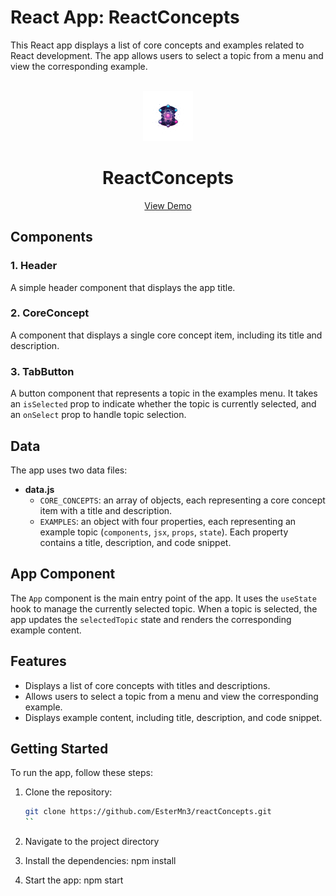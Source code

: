 # React App: ReactConcepts

This React app displays a list of core concepts and examples related to React development. The app allows users to select a topic from a menu and view the corresponding example.

<!-- PROJECT LOGO -->
<br />
<div align="center">
  <a href="https://reactconcepts-ester.netlify.app/">
    <img src="src\assets\react-core-concepts.png" alt="Logo" height="80">
  </a>
  <h1 align="center">ReactConcepts</h1>

  <p align="center">
    <a href="https://reactconcepts-ester.netlify.app/">View Demo</a>
  </p>
</div>

## Components

### 1. Header

A simple header component that displays the app title.

### 2. CoreConcept

A component that displays a single core concept item, including its title and description.

### 3. TabButton

A button component that represents a topic in the examples menu. It takes an `isSelected` prop to indicate whether the topic is currently selected, and an `onSelect` prop to handle topic selection.

## Data

The app uses two data files:

- **data.js**
  - `CORE_CONCEPTS`: an array of objects, each representing a core concept item with a title and description.
  - `EXAMPLES`: an object with four properties, each representing an example topic (`components`, `jsx`, `props`, `state`). Each property contains a title, description, and code snippet.

## App Component

The `App` component is the main entry point of the app. It uses the `useState` hook to manage the currently selected topic. When a topic is selected, the app updates the `selectedTopic` state and renders the corresponding example content.

## Features

- Displays a list of core concepts with titles and descriptions.
- Allows users to select a topic from a menu and view the corresponding example.
- Displays example content, including title, description, and code snippet.

## Getting Started

To run the app, follow these steps:

1. Clone the repository:
   ```bash
   git clone https://github.com/EsterMn3/reactConcepts.git
   ``
   ```
2. Navigate to the project directory

3. Install the dependencies:
   npm install
4. Start the app:
   npm start
